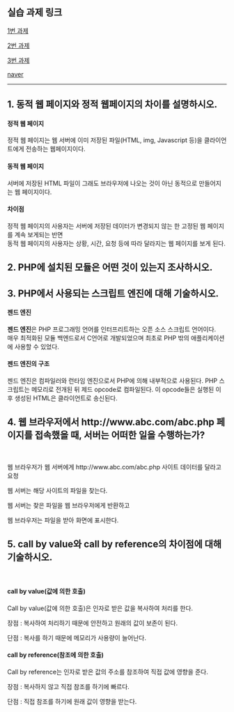 <h2>실습 과제 링크</h2>
 
[1번 과제](pm950704.dothome.co.kr/php1주차/1.php)

[2번 과제](pm950704.dothome.co.kr/php1주차/2.php)

[3번 과제](pm950704.dothome.co.kr/php1주차/3.php)

[naver](www.naver.com)

  ---

<h2>1. 동적 웹 페이지와 정적 웹페이지의 차이를 설명하시오.</h2>
<h4>정적 웹 페이지</h4>
<p>정적 웹 페이지는 웹 서버에 이미 저장된 파일(HTML, img, Javascript 등)을 클라이언트에게 전송하는 웹페이지이다.</p>
<h4>동적 웹 페이지</h4>
<p>서버에 저장된 HTML 파일이 그래도 브라우저에 나오는 것이 아닌 동적으로 만들어지는 웹 페이지이다.</p>
<h4>차이점</h4>
<p>정적 웹 페이지의 사용자는 서버에 저장된 데이터가 변경되지 않는 한 고정된 웹 페이지를 계속 보게되는 반면<br>
동적 웹 페이지의 사용자는 상황, 시간, 요청 등에 따라 달라지는 웹 페이지를 보게 된다.</p>

<h2>2. PHP에 설치된 모듈은 어떤 것이 있는지 조사하시오.</h2>
<p></p>

<h2>3. PHP에서 사용되는 스크립트 엔진에 대해 기술하시오.</h2>
<h4>젠드 엔진</h4>
<p><strong>젠드 엔진</strong>은 PHP 프로그래밍 언어를 인터프리트하는 오픈 소스 스크립트 언어이다.<br>
매우 최적화된 모듈 백엔드로서 C언어로 개발되었으며 최초로 PHP 밖의 애플리케이션에 사용할 수 있었다.</p>
<h4>젠드 엔진의 구조</h4>
<p>젠드 엔진은 컴파일러와 런타임 엔진으로서 PHP에 의해 내부적으로 사용된다. PHP 스크립트는 메모리로 전개된 뒤 제드 opcode로 컴파일된다.
이 opcode들은 실행된 이후 생성된 HTML은 클라이언트로 송신된다.</p>

<h2>4. 웹 브라우저에서 http://www.abc.com/abc.php 페이지를 접속했을 때, 서버는 어떠한 일을 수행하는가?</h2><br>

  <p>웹 브라우저가 웹 서버에게 http://www.abc.com/abc.php 사이트 데이터를 달라고 요청</p>
  <p>웹 서버는 해당 사이트의 파일을 찾는다.</p>
  <p>웹 서버는 찾은 파일을 웹 브라우저에게 반환하고</p>
  <p>웹 브라우저는 파일을 받아 화면에 표시한다.</p>
<h2>5. call by value와 call by reference의 차이점에 대해 기술하시오.</h2><br>
<h4>call by value(값에 의한 호출)</h4>
<p>Call by value(값에 의한 호출)은 인자로 받은 값을 복사하여 처리를 한다.</p>
<p>장점 : 복사하여 처리하기 때문에 안전하고 원래의 값이 보존이 된다.</p>
<p>단점 : 복사를 하기 때문에 메모리가 사용량이 늘어난다.</p>
<h4>call by reference(참조에 의한 호출)</h4>
<p>Call by reference는 인자로 받은 값의 주소를 참조하여 직접 값에 영향을 준다.</p>
<p>장점 : 복사하지 않고 직접 참조를 하기에 빠르다.</p>
<p>단점 : 직접 참조를 하기에 원래 값이 영향을 받는다.</p>
